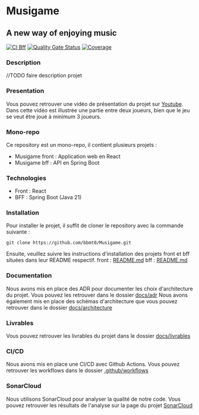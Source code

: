 # Musigame 
## A new way of enjoying music

[![CI Bff](https://github.com/bbmt0/Musigame/actions/workflows/build.yml/badge.svg?branch=main)](https://github.com/bbmt0/Musigame/actions/workflows/build.yml)
[![Quality Gate Status](https://sonarcloud.io/api/project_badges/measure?project=bbmt0_Musigame&metric=alert_status)](https://sonarcloud.io/summary/new_code?id=bbmt0_Musigame)
[![Coverage](https://sonarcloud.io/api/project_badges/measure?project=bbmt0_Musigame&metric=coverage)](https://sonarcloud.io/summary/new_code?id=bbmt0_Musigame)


### Description
//TODO faire description projet 

### Presentation
Vous pouvez retrouver une vidéo de présentation du projet sur [Youtube](
https://youtu.be/VjRyPywA1zI).
Dans cette vidéo est illustrée une partie entre deux joueurs, bien que le jeu se veut être joué à minimum 3 joueurs.

### Mono-repo
Ce repository est un mono-repo, il contient plusieurs projets :
- Musigame front : Application web en React
- Musigame bff : API en Spring Boot

### Technologies
- Front : React
- BFF : Spring Boot (Java 21)

### Installation
Pour installer le projet, il suffit de cloner le repository avec la commande suivante :
```shell 
git clone https://github.com/bbmt0/Musigame.git
```
Ensuite, veuillez suivre les instructions d'installation des projets front et bff situées dans leur README respectif.
front : [README.md](./front/README.md)
bff : [README.md](./bff/README.md)


### Documentation
Nous avons mis en place des ADR pour documenter les choix d'architecture du projet. Vous pouvez les retrouver dans le dossier [docs/adr](./doc/architecture/decisions/)
Nous avons également mis en place des schémas d'architecture que vous pouvez retrouver dans le dossier [docs/architecture](./doc/architecture/schemas/)

### Livrables
Vous pouvez retrouver les livrables du projet dans le dossier [docs/livrables](./doc/livrables/)

### CI/CD
Nous avons mis en place une CI/CD avec Github Actions. Vous pouvez retrouver les workflows dans le dossier [.github/workflows](./.github/workflows/)


### SonarCloud
Nous utilisons SonarCloud pour analyser la qualité de notre code. Vous pouvez retrouver les résultats de l'analyse sur la page du projet [SonarCloud](https://sonarcloud.io/dashboard?id=bbmt0_Musigame)

